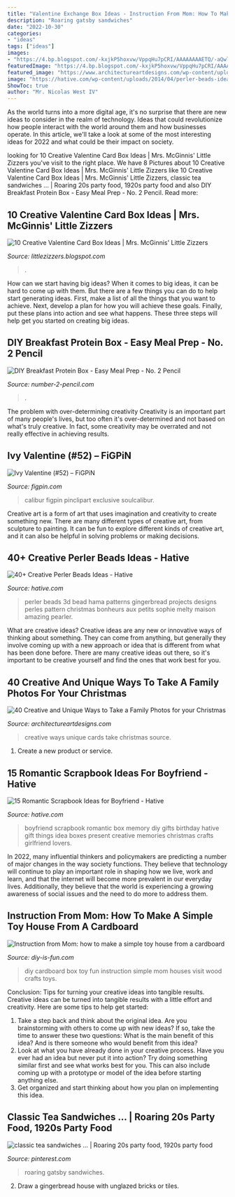 ```yaml
---
title: "Valentine Exchange Box Ideas - Instruction From Mom: How To Make A Simple Toy House From A Cardboard"
description: "Roaring gatsby sandwiches"
date: "2022-10-30"
categories:
- "ideas"
tags: ["ideas"]
images:
- "https://4.bp.blogspot.com/-kxjkP5hoxvw/VppqHu7pCRI/AAAAAAAAETQ/-aQwletp4T4/s1600/103.JPG"
featuredImage: "https://4.bp.blogspot.com/-kxjkP5hoxvw/VppqHu7pCRI/AAAAAAAAETQ/-aQwletp4T4/s1600/103.JPG"
featured_image: "https://www.architectureartdesigns.com/wp-content/uploads/2013/11/1728.jpg"
image: "https://hative.com/wp-content/uploads/2014/04/perler-beads-ideas/22-3d-house-perler-beads.jpg"
ShowToc: true
author: "Mr. Nicolas West IV"
---
```



As the world turns into a more digital age, it's no surprise that there are new ideas to consider in the realm of technology. Ideas that could revolutionize how people interact with the world around them and how businesses operate. In this article, we'll take a look at some of the most interesting ideas for 2022 and what could be their impact on society.

	

		
looking for 10 Creative Valentine Card Box Ideas | Mrs. McGinnis&#039; Little Zizzers you've visit to the right place. We have 8 Pictures about 10 Creative Valentine Card Box Ideas | Mrs. McGinnis&#039; Little Zizzers like 10 Creative Valentine Card Box Ideas | Mrs. McGinnis&#039; Little Zizzers, classic tea sandwiches … | Roaring 20s party food, 1920s party food and also DIY Breakfast Protein Box - Easy Meal Prep - No. 2 Pencil. Read more:
		
    
## 10 Creative Valentine Card Box Ideas | Mrs. McGinnis&#039; Little Zizzers

<img loading=lazy src="https://4.bp.blogspot.com/-kxjkP5hoxvw/VppqHu7pCRI/AAAAAAAAETQ/-aQwletp4T4/s1600/103.JPG" onerror="this.onerror=null;this.src='https://tse2.mm.bing.net/th?id=OIP.gfEPnM4XgTgpsaGK3fcFjgHaFj&amp;pid=15.1';" alt="10 Creative Valentine Card Box Ideas | Mrs. McGinnis&#039; Little Zizzers">

_Source: littlezizzers.blogspot.com_

>. 

	

How can we start having big ideas?
When it comes to big ideas, it can be hard to come up with them. But there are a few things you can do to help start generating ideas. First, make a list of all the things that you want to achieve. Next, develop a plan for how you will achieve these goals. Finally, put these plans into action and see what happens. These three steps will help get you started on creating big ideas.

    
## DIY Breakfast Protein Box - Easy Meal Prep - No. 2 Pencil

<img loading=lazy src="https://www.number-2-pencil.com/wp-content/uploads/2018/01/Easy-Breakfast-Meal-Prep.jpg" onerror="this.onerror=null;this.src='https://tse4.mm.bing.net/th?id=OIP.MwjanOrdjQzUyK6RYt_eGAHaLH&amp;pid=15.1';" alt="DIY Breakfast Protein Box - Easy Meal Prep - No. 2 Pencil">

_Source: number-2-pencil.com_

>. 

	

The problem with over-determining creativity
Creativity is an important part of many people's lives, but too often it's over-determined and not based on what's truly creative. In fact, some creativity may be overrated and not really effective in achieving results.

    
## Ivy Valentine (#52) – FiGPiN

<img loading=lazy src="http://cdn.shopify.com/s/files/1/0054/4371/5170/products/FiGPiN_52_Ivy_Valentine_SOUL_CALIBUR_6_PIN_1024x1024.png?v=1539210766" onerror="this.onerror=null;this.src='https://tse3.mm.bing.net/th?id=OIP.2nlLcuP-_1aUZY6Fg9dIewHaM9&amp;pid=15.1';" alt="Ivy Valentine (#52) – FiGPiN">

_Source: figpin.com_

>calibur figpin pinclipart exclusive soulcalibur. 

	

Creative art is a form of art that uses imagination and creativity to create something new. There are many different types of creative art, from sculpture to painting. It can be fun to explore different kinds of creative art, and it can also be helpful in solving problems or making decisions.

    
## 40+ Creative Perler Beads Ideas - Hative

<img loading=lazy src="https://hative.com/wp-content/uploads/2014/04/perler-beads-ideas/22-3d-house-perler-beads.jpg" onerror="this.onerror=null;this.src='https://tse1.mm.bing.net/th?id=OIP.K03BeMbJw1Bw8970c69TtQHaJD&amp;pid=15.1';" alt="40+ Creative Perler Beads Ideas - Hative">

_Source: hative.com_

>perler beads 3d bead hama patterns gingerbread projects designs perles pattern christmas bonheurs aux petits sophie melty maison amazing pearler. 

	

What are creative ideas?
Creative ideas are any new or innovative ways of thinking about something. They can come from anything, but generally they involve coming up with a new approach or idea that is different from what has been done before. There are many creative ideas out there, so it's important to be creative yourself and find the ones that work best for you.

    
## 40 Creative And Unique Ways To Take A Family Photos For Your Christmas

<img loading=lazy src="https://www.architectureartdesigns.com/wp-content/uploads/2013/11/1728.jpg" onerror="this.onerror=null;this.src='https://tse3.mm.bing.net/th?id=OIP.RKVV-XJxjuyMwEISbX222ADIE4&amp;pid=15.1';" alt="40 Creative and Unique Ways to Take a Family Photos for your Christmas">

_Source: architectureartdesigns.com_

>creative ways unique cards take christmas source. 

	

1. Create a new product or service.

    
## 15 Romantic Scrapbook Ideas For Boyfriend - Hative

<img loading=lazy src="https://hative.com/wp-content/uploads/2014/06/scrapbook-ideas-for-boyfriend/14-scrapbook-ideas-for-lovers.jpg" onerror="this.onerror=null;this.src='https://tse2.mm.bing.net/th?id=OIP.7yqCcXCTzDaVwZay9thIkAHaJ4&amp;pid=15.1';" alt="15 Romantic Scrapbook Ideas for Boyfriend - Hative">

_Source: hative.com_

>boyfriend scrapbook romantic box memory diy gifts birthday hative gift things idea boxes present creative memories christmas crafts girlfriend lovers. 

	

In 2022, many influential thinkers and policymakers are predicting a number of major changes in the way society functions. They believe that technology will continue to play an important role in shaping how we live, work and learn, and that the internet will become more prevalent in our everyday lives. Additionally, they believe that the world is experiencing a growing awareness of social issues and the need to do more to address them.

    
## Instruction From Mom: How To Make A Simple Toy House From A Cardboard

<img loading=lazy src="http://diy-is-fun.com/wp-content/uploads/2015/02/020715_1722_Instruction8.jpg" onerror="this.onerror=null;this.src='https://tse4.mm.bing.net/th?id=OIP.rD9n0BnT23wNtEgGZSNxWgHaJ6&amp;pid=15.1';" alt="Instruction from Mom: how to make a simple toy house from a cardboard">

_Source: diy-is-fun.com_

>diy cardboard box toy fun instruction simple mom houses visit wood crafts toys. 

	

Conclusion: Tips for turning your creative ideas into tangible results.
Creative ideas can be turned into tangible results with a little effort and creativity. Here are some tips to help get started: 
1. Take a step back and think about the original idea. Are you brainstorming with others to come up with new ideas? If so, take the time to answer these two questions: What is the main benefit of this idea? And is there someone who would benefit from this idea? 
2. Look at what you have already done in your creative process. Have you ever had an idea but never put it into action? Try doing something similar first and see what works best for you. This can also include coming up with a prototype or model of the idea before starting anything else. 
3. Get organized and start thinking about how you plan on implementing this idea.

    
## Classic Tea Sandwiches … | Roaring 20s Party Food, 1920s Party Food

<img loading=lazy src="https://i.pinimg.com/736x/94/5f/5c/945f5c34f60743f3fd8c6fa09d057436--roaring-s-party-s-party.jpg" onerror="this.onerror=null;this.src='https://tse3.mm.bing.net/th?id=OIP.pDPYTFxIm_55sjboFFAfqQHaF7&amp;pid=15.1';" alt="classic tea sandwiches … | Roaring 20s party food, 1920s party food">

_Source: pinterest.com_

>roaring gatsby sandwiches. 

	

2. Draw a gingerbread house with unglazed bricks or tiles.

